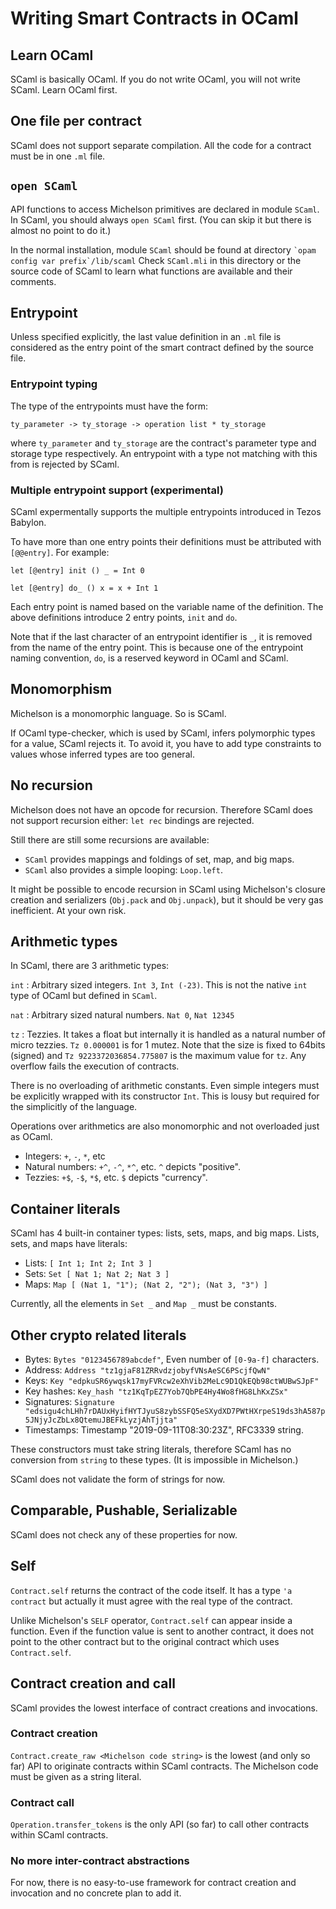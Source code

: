 # Writing Smart Contracts in OCaml

## Learn OCaml

SCaml is basically OCaml.  If you do not write OCaml, you will not write SCaml.  Learn OCaml first.

## One file per contract

SCaml does not support separate compilation.  All the code for a contract
must be in one `.ml` file.

## `open SCaml`

API functions to access Michelson primitives are declared in module `SCaml`.
In SCaml, you should always `open SCaml` first.
(You can skip it but there is almost no point to do it.)

In the normal installation, module `SCaml` should be found at directory
`` `opam config var prefix`/lib/scaml ``  Check `SCaml.mli` in this directory
or the source code of SCaml to learn what functions are available and their comments.

## Entrypoint

Unless specified explicitly, the last value definition in an `.ml` file is considered
as the entry point of the smart contract defined by the source file.

### Entrypoint typing

The type of the entrypoints must have the form:

```
ty_parameter -> ty_storage -> operation list * ty_storage
```

where `ty_parameter` and `ty_storage` are the contract's parameter type 
and storage type respectively.  An entrypoint with a type not matching with
this from is rejected by SCaml.

### Multiple entrypoint support (experimental)

SCaml expermentally supports the multiple entrypoints introduced in Tezos Babylon.

To have more than one entry points their definitions must be attributed with `[@@entry]`. 
For example:

```
let [@entry] init () _ = Int 0

let [@entry] do_ () x = x + Int 1
```

Each entry point is named based on the variable name of the definition.
The above definitions introduce 2 entry points, `init` and `do`. 

Note that if the last character of an entrypoint identifier is `_`, it is removed from
the name of the entry point.  This is because one of the entrypoint naming convention,
`do`, is a reserved keyword in OCaml and SCaml.

## Monomorphism

Michelson is a monomorphic language.  So is SCaml.

If OCaml type-checker, which is used by SCaml, infers polymorphic types for a value, 
SCaml rejects it.  To avoid it, you have to add type constraints to values
whose inferred types are too general.

## No recursion

Michelson does not have an opcode for recursion.
Therefore SCaml does not support recursion either:  `let rec` bindings are rejected.

Still there are still some recursions are available:

* `SCaml` provides mappings and foldings of set, map, and big maps.
* `SCaml` also provides a simple looping: `Loop.left`.

It might be possible to encode recursion in SCaml using Michelson's closure creation 
and serializers (`Obj.pack` and `Obj.unpack`), but it should be very gas inefficient.
At your own risk.

## Arithmetic types

In SCaml, there are 3 arithmetic types:

`int` 
:    Arbitrary sized integers.  `Int 3`, `Int (-23)`.
     This is not the native `int` type of OCaml but defined in `SCaml`.

`nat`
:    Arbitrary sized natural numbers.  `Nat 0`, `Nat 12345`

`tz`
:    Tezzies.  It takes a float but internally it is handled as a natural number
     of micro tezzies.  `Tz 0.000001` is for 1 mutez.  Note that the size is fixed
	 to 64bits (signed) and `Tz 9223372036854.775807` is the maximum value for `tz`.
	 Any overflow fails the execution of contracts.

There is no overloading of arithmetic constants.  Even simple integers must be 
explicitly wrapped with its constructor `Int`.  This is lousy but required for
the simplicitly of the language.

Operations over arithmetics are also monomorphic and not overloaded just as OCaml.

* Integers: `+`, `-`, `*`, etc
* Natural numbers: `+^`, `-^`, `*^`, etc.  `^` depicts "positive".
* Tezzies: `+$`, `-$`, `*$`, etc.  `$` depicts "currency".

## Container literals

SCaml has 4 built-in container types: lists, sets, maps, and big maps.
Lists, sets, and maps have literals:

* Lists: `[ Int 1; Int 2; Int 3 ]`
* Sets: `Set [ Nat 1; Nat 2; Nat 3 ]`
* Maps: `Map [ (Nat 1, "1"); (Nat 2, "2"); (Nat 3, "3") ]`

Currently, all the elements in `Set _` and `Map _` must be constants.

## Other crypto related literals

* Bytes: `Bytes "0123456789abcdef"`,  Even number of `[0-9a-f]` characters.
* Address: `Address "tz1gjaF81ZRRvdzjobyfVNsAeSC6PScjfQwN"`
* Keys: `Key "edpkuSR6ywqsk17myFVRcw2eXhVib2MeLc9D1QkEQb98ctWUBwSJpF"`
* Key hashes: `Key_hash "tz1KqTpEZ7Yob7QbPE4Hy4Wo8fHG8LhKxZSx"`
* Signatures: `Signature "edsigu4chLHh7rDAUxHyifHYTJyuS8zybSSFQ5eSXydXD7PWtHXrpeS19ds3hA587p5JNjyJcZbLx8QtemuJBEFkLyzjAhTjjta"`
* Timestamps: Timestamp "2019-09-11T08:30:23Z", RFC3339 string.

These constructors must take string literals, therefore SCaml has no conversion 
from `string` to these types. (It is impossible in Michelson.) 

SCaml does not validate the form of strings for now.

## Comparable, Pushable, Serializable

SCaml does not check any of these properties for now.

## Self

`Contract.self` returns the contract of the code itself.  It has a type `'a contract`
but actually it must agree with the real type of the contract.
      
Unlike Michelson's `SELF` operator, `Contract.self` can appear inside a function.
Even if the function value is sent to another contract, it does not point to the other
contract but to the original contract which uses `Contract.self`.

## Contract creation and call

SCaml provides the lowest interface of contract creations and invocations.

### Contract creation

`Contract.create_raw <Michelson code string>` is the lowest (and only so far) API to 
originate contracts within SCaml contracts.  The Michelson code must be given
as a string literal.

### Contract call

`Operation.transfer_tokens` is the only API (so far) to call other contracts within SCaml contracts.

### No more inter-contract abstractions

For now, there is no easy-to-use framework for contract creation and invocation
and no concrete plan to add it.

